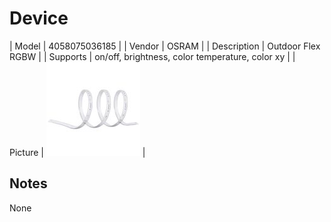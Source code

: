 
# Device

| Model | 4058075036185  |
| Vendor  | OSRAM  |
| Description | Outdoor Flex RGBW |
| Supports | on/off, brightness, color temperature, color xy |
| Picture | ![../images/devices/4058075036185.jpg](../images/devices/4058075036185.jpg) |

## Notes

None
